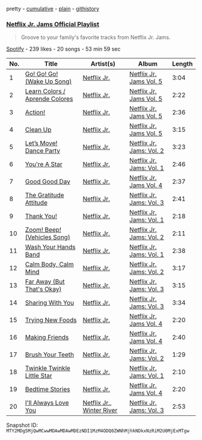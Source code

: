 pretty - [cumulative](/playlists/cumulative/37i9dQZF1DWWTJqjNA6xi6.md) - [plain](/playlists/plain/37i9dQZF1DWWTJqjNA6xi6) - [githistory](https://github.githistory.xyz/mackorone/spotify-playlist-archive/blob/main/playlists/plain/37i9dQZF1DWWTJqjNA6xi6)

### [Netflix Jr\. Jams Official Playlist](https://open.spotify.com/playlist/37i9dQZF1DWWTJqjNA6xi6)

> Groove to your family's favorite tracks from Netflix Jr\. Jams.

[Spotify](https://open.spotify.com/user/spotify) - 239 likes - 20 songs - 53 min 59 sec

| No. | Title | Artist(s) | Album | Length |
|---|---|---|---|---|
| 1 | [Go! Go! Go! \(Wake Up Song\)](https://open.spotify.com/track/41yd9PbwZWorINj0xH4FEb) | [Netflix Jr.](https://open.spotify.com/artist/4t8n2EG6curdyUrZynupmH) | [Netflix Jr\. Jams Vol\. 5](https://open.spotify.com/album/0YXxCsNjl2rb2pirWoy6v0) | 3:04 |
| 2 | [Learn Colors / Aprende Colores](https://open.spotify.com/track/6ZRk8w5n6BMtdYfjB6O8pI) | [Netflix Jr.](https://open.spotify.com/artist/4t8n2EG6curdyUrZynupmH) | [Netflix Jr\. Jams Vol\. 5](https://open.spotify.com/album/0YXxCsNjl2rb2pirWoy6v0) | 2:22 |
| 3 | [Action!](https://open.spotify.com/track/4cIatWQ19eqVidOQq8HqON) | [Netflix Jr.](https://open.spotify.com/artist/4t8n2EG6curdyUrZynupmH) | [Netflix Jr\. Jams Vol\. 5](https://open.spotify.com/album/0YXxCsNjl2rb2pirWoy6v0) | 2:36 |
| 4 | [Clean Up](https://open.spotify.com/track/12kYxC3LBisWWjlkIBRNJI) | [Netflix Jr.](https://open.spotify.com/artist/4t8n2EG6curdyUrZynupmH) | [Netflix Jr\. Jams Vol\. 5](https://open.spotify.com/album/0YXxCsNjl2rb2pirWoy6v0) | 3:15 |
| 5 | [Let’s Move! Dance Party](https://open.spotify.com/track/78VhKIYlWIn72RqRSY85kM) | [Netflix Jr.](https://open.spotify.com/artist/4t8n2EG6curdyUrZynupmH) | [Netflix Jr\. Jams: Vol\. 2](https://open.spotify.com/album/3fxFtmskqAyKJbjvhcq1CT) | 3:23 |
| 6 | [You're A Star](https://open.spotify.com/track/5XKxjgX5qFGH8fzWe2rWfW) | [Netflix Jr.](https://open.spotify.com/artist/4t8n2EG6curdyUrZynupmH) | [Netflix Jr\. Jams: Vol\. 1](https://open.spotify.com/album/1PzABZqe93ZpL887oyqYiK) | 2:46 |
| 7 | [Good Good Day](https://open.spotify.com/track/3FH6IMkUQAEga9Go1MTfcA) | [Netflix Jr.](https://open.spotify.com/artist/4t8n2EG6curdyUrZynupmH) | [Netflix Jr\. Jams Vol\. 4](https://open.spotify.com/album/5DVi5E1sWfntwlsAqs4Vya) | 2:37 |
| 8 | [The Gratitude Attitude](https://open.spotify.com/track/2DoZ8rKC6xZRfFU9w3EDGJ) | [Netflix Jr.](https://open.spotify.com/artist/4t8n2EG6curdyUrZynupmH) | [Netflix Jr\. Jams: Vol\. 3](https://open.spotify.com/album/2TUshFZxuXqiX6KOKoj6CP) | 2:41 |
| 9 | [Thank You!](https://open.spotify.com/track/2mcPaZYZkXZX0jKq8mvbal) | [Netflix Jr.](https://open.spotify.com/artist/4t8n2EG6curdyUrZynupmH) | [Netflix Jr\. Jams: Vol\. 1](https://open.spotify.com/album/1PzABZqe93ZpL887oyqYiK) | 2:18 |
| 10 | [Zoom! Beep! \(Vehicles Song\)](https://open.spotify.com/track/7EBLHzvpsEqKvY4IJApvzP) | [Netflix Jr.](https://open.spotify.com/artist/4t8n2EG6curdyUrZynupmH) | [Netflix Jr\. Jams: Vol\. 2](https://open.spotify.com/album/3fxFtmskqAyKJbjvhcq1CT) | 2:11 |
| 11 | [Wash Your Hands Band](https://open.spotify.com/track/2HtTrP47xipDabsg44Ttas) | [Netflix Jr.](https://open.spotify.com/artist/4t8n2EG6curdyUrZynupmH) | [Netflix Jr\. Jams: Vol\. 1](https://open.spotify.com/album/1PzABZqe93ZpL887oyqYiK) | 2:38 |
| 12 | [Calm Body, Calm Mind](https://open.spotify.com/track/1ZJXE9HVLtVpcAIVGN0ouz) | [Netflix Jr.](https://open.spotify.com/artist/4t8n2EG6curdyUrZynupmH) | [Netflix Jr\. Jams: Vol\. 2](https://open.spotify.com/album/3fxFtmskqAyKJbjvhcq1CT) | 3:17 |
| 13 | [Far Away \(But That's Okay\)](https://open.spotify.com/track/3DLSq65MuiJUgQGgVQ9lPw) | [Netflix Jr.](https://open.spotify.com/artist/4t8n2EG6curdyUrZynupmH) | [Netflix Jr\. Jams: Vol\. 3](https://open.spotify.com/album/2TUshFZxuXqiX6KOKoj6CP) | 3:15 |
| 14 | [Sharing With You](https://open.spotify.com/track/1Zlt0kJjGNjqgKKRlErr5P) | [Netflix Jr.](https://open.spotify.com/artist/4t8n2EG6curdyUrZynupmH) | [Netflix Jr\. Jams: Vol\. 3](https://open.spotify.com/album/2TUshFZxuXqiX6KOKoj6CP) | 3:34 |
| 15 | [Trying New Foods](https://open.spotify.com/track/7KlXmSL2CAk3qGBxUjqOyc) | [Netflix Jr.](https://open.spotify.com/artist/4t8n2EG6curdyUrZynupmH) | [Netflix Jr\. Jams Vol\. 4](https://open.spotify.com/album/5DVi5E1sWfntwlsAqs4Vya) | 2:20 |
| 16 | [Making Friends](https://open.spotify.com/track/4ku99b4tEvQAfps4L8z6Rn) | [Netflix Jr.](https://open.spotify.com/artist/4t8n2EG6curdyUrZynupmH) | [Netflix Jr\. Jams Vol\. 4](https://open.spotify.com/album/5DVi5E1sWfntwlsAqs4Vya) | 2:40 |
| 17 | [Brush Your Teeth](https://open.spotify.com/track/015QIu0XQyo6M0rHUXPLmN) | [Netflix Jr.](https://open.spotify.com/artist/4t8n2EG6curdyUrZynupmH) | [Netflix Jr\. Jams: Vol\. 2](https://open.spotify.com/album/3fxFtmskqAyKJbjvhcq1CT) | 1:29 |
| 18 | [Twinkle Twinkle Little Star](https://open.spotify.com/track/4EQJGKRbbiFXmbqqO4uLB3) | [Netflix Jr.](https://open.spotify.com/artist/4t8n2EG6curdyUrZynupmH) | [Netflix Jr\. Jams: Vol\. 1](https://open.spotify.com/album/1PzABZqe93ZpL887oyqYiK) | 2:10 |
| 19 | [Bedtime Stories](https://open.spotify.com/track/5xgBtctAMKBLzbFn6UPyr2) | [Netflix Jr.](https://open.spotify.com/artist/4t8n2EG6curdyUrZynupmH) | [Netflix Jr\. Jams Vol\. 4](https://open.spotify.com/album/5DVi5E1sWfntwlsAqs4Vya) | 2:20 |
| 20 | [I'll Always Love You](https://open.spotify.com/track/6xY7CmImqIfHHlesaUg2oO) | [Netflix Jr.](https://open.spotify.com/artist/4t8n2EG6curdyUrZynupmH), [Winter River](https://open.spotify.com/artist/3qbipbZdbYVPJUroZzAoLA) | [Netflix Jr\. Jams: Vol\. 3](https://open.spotify.com/album/2TUshFZxuXqiX6KOKoj6CP) | 2:53 |

Snapshot ID: `MTY2MDg5MjQwMCwwMDAwMDAwMDEzNDI1MzM4ODQ0ZWNhMjhkNDkxNzRiM2U0MjExMTgw`
